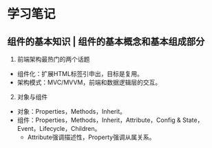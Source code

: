 # 学习笔记

## 组件的基本知识 | 组件的基本概念和基本组成部分
1. 前端架构最热门的两个话题
  - 组件化：扩展HTML标签引申出，目标是复用。
  - 架构模式：MVC/MVVM，前端和数据逻辑层的交互。
2. 对象与组件
  - 对象：Properties，Methods，Inherit。
  - 组件：Properties，Methods，Inherit，Attribute，Config & State，Event，Lifecycle，Children。
    - Attribute强调描述性，Property强调从属关系。

